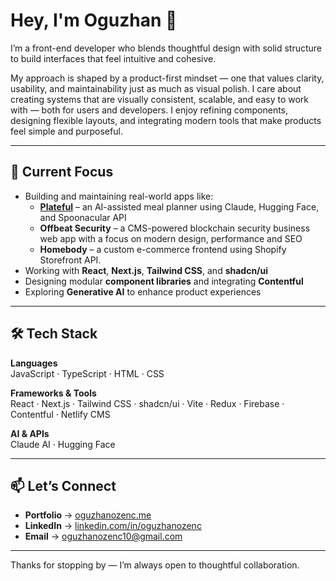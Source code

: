 # Hey, I'm Oguzhan 👋

I’m a front-end developer who blends thoughtful design with solid structure to build interfaces that feel intuitive and cohesive.

My approach is shaped by a product-first mindset — one that values clarity, usability, and maintainability just as much as visual polish. I care about creating systems that are visually consistent, scalable, and easy to work with — both for users and developers. I enjoy refining components, designing flexible layouts, and integrating modern tools that make products feel simple and purposeful.

---

## 🌱 Current Focus

- Building and maintaining real-world apps like:
  - **[Plateful](https://www.plateful.vercel.app)** – an AI-assisted meal planner using Claude, Hugging Face, and Spoonacular API
  - **Offbeat Security** – a CMS-powered blockchain security business web app with a focus on modern design, performance and SEO
  - **Homebody** – a custom e-commerce frontend using Shopify Storefront API.
- Working with **React**, **Next.js**, **Tailwind CSS**, and **shadcn/ui**
- Designing modular **component libraries** and integrating **Contentful**
- Exploring **Generative AI** to enhance product experiences

---

## 🛠 Tech Stack

**Languages**  
JavaScript · TypeScript · HTML · CSS

**Frameworks & Tools**  
React · Next.js · Tailwind CSS · shadcn/ui · Vite · Redux · Firebase · Contentful · Netlify CMS

**AI & APIs**  
Claude AI · Hugging Face 

---

## 📫 Let’s Connect

- **Portfolio** → [oguzhanozenc.me](https://oguzhanozenc.me)  
- **LinkedIn** → [linkedin.com/in/oguzhanozenc](https://www.linkedin.com/in/oguzhanozenc)  
- **Email** → [oguzhanozenc10@gmail.com](mailto:oguzhanozenc10@gmail.com)

---

Thanks for stopping by — I’m always open to thoughtful collaboration.
